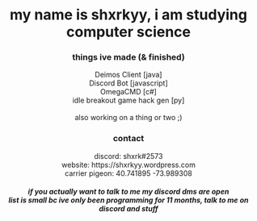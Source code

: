 <div align = "center">

<h1>
my name is shxrkyy, i am studying computer science
</h1>

<h3>things ive made (& finished)</h3>
Deimos Client [java]<br/>
Discord Bot [javascript]<br/>
OmegaCMD [c#]<br/>
idle breakout game hack gen [py]<br/>
      <br/>
      also working on a thing or two ;)
<h3>contact</h3>
discord: shxrk#2573<br/>
website: https://shxrkyy.wordpress.com<br/>
carrier pigeon: 40.741895 -73.989308
<h5>if you actually want to talk to me my discord dms are open<br/>
list is small bc ive only been programming for 11 months, talk to me on discord and stuff<br/>


